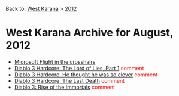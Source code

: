Back to: [West Karana](/posts/westkarana.md) > [2012](/posts/2012/westkarana.md)
# West Karana Archive for August, 2012

* [Microsoft Flight in the crosshairs](10248.md) <span style="color:red;"></span>
* [Diablo 3 Hardcore: The Lord of Lies, Part 1](10251.md) <span style="color:red;">comment</span>
* [Diablo 3 Hardcore: He thought he was so clever](10258.md) <span style="color:red;">comment</span>
* [Diablo 3 Hardcore: The Last Death](10262.md) <span style="color:red;">comment</span>
* [Diablo 3: Rise of the Immortals](10270.md) <span style="color:red;">comment</span>
